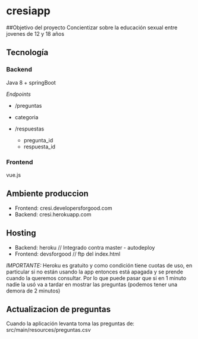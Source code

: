 # cresiapp

##Objetivo del proyecto
Concientizar sobre la educación sexual entre jovenes de 12 y 18 años

## Tecnología
### Backend
Java 8 + springBoot

*Endpoints*
* /preguntas
 * categoria <LONG>
 
* /respuestas
  * pregunta_id <LONG>
  * respuesta_id <LONG>
 

### Frontend
vue.js


## Ambiente produccion
 * Frontend: cresi.developersforgood.com
 * Backend: cresi.herokuapp.com

## Hosting
* Backend: heroku // Integrado contra master - autodeploy
* Frontend: devsforgood // ftp del index.html

*IMPORTANTE:* Heroku es gratuito y como condición tiene cuotas de uso, en particular si no están usando la app entonces está apagada y se prende cuando la queremos consultar.
Por lo que puede pasar que si en 1 minuto nadie la usó va a tardar en mostrar las preguntas (podemos tener una demora de 2 minutos)

## Actualizacion de preguntas

Cuando la aplicación levanta toma las preguntas de: src/main/resources/preguntas.csv


